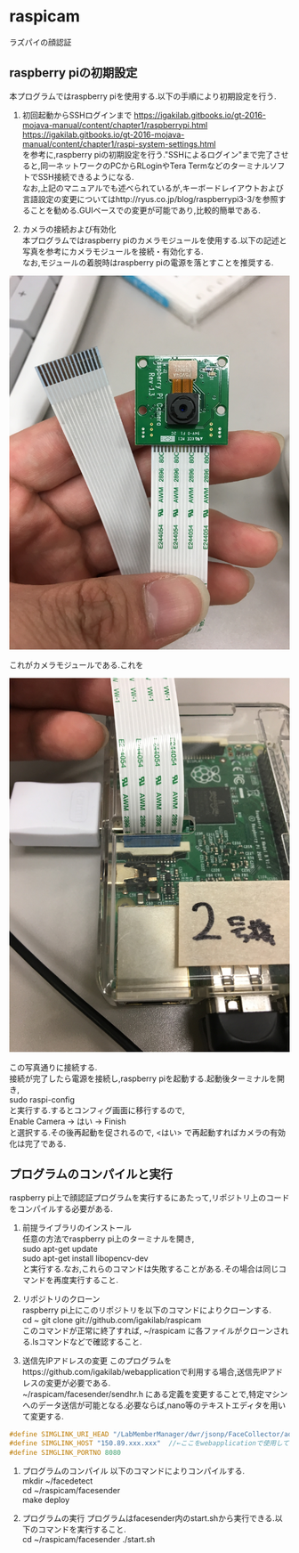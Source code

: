 # raspicam  
ラズパイの顔認証  

## raspberry piの初期設定
本プログラムではraspberry piを使用する.以下の手順により初期設定を行う.  

1. 初回起動からSSHログインまで
https://igakilab.gitbooks.io/gt-2016-mojava-manual/content/chapter1/raspberrypi.html  
https://igakilab.gitbooks.io/gt-2016-mojava-manual/content/chapter1/raspi-system-settings.html  
を参考に,raspberry piの初期設定を行う."SSHによるログイン"まで完了させると,同一ネットワークのPCからRLoginやTera TermなどのターミナルソフトでSSH接続できるようになる.  
なお,上記のマニュアルでも述べられているが,キーボードレイアウトおよび言語設定の変更についてはhttp://ryus.co.jp/blog/raspberrypi3-3/を参照することを勧める.GUIベースでの変更が可能であり,比較的簡単である.  

2. カメラの接続および有効化  
本プログラムではraspberry piのカメラモジュールを使用する.以下の記述と写真を参考にカメラモジュールを接続・有効化する.  
なお,モジュールの着脱時はraspberry piの電源を落とすことを推奨する.  
  
![カメラモジュール](readme_images/camModule1.jpg)  
  
これがカメラモジュールである.これを  
  
![カメラモジュール接続例](readme_images/camModule2.jpg)  
  
この写真通りに接続する.  
接続が完了したら電源を接続し,raspberry piを起動する.起動後ターミナルを開き,  
sudo raspi-config  
と実行する.するとコンフィグ画面に移行するので,  
Enable Camera -> はい -> Finish  
と選択する.その後再起動を促されるので, <はい> で再起動すればカメラの有効化は完了である.

## プログラムのコンパイルと実行
raspberry pi上で顔認証プログラムを実行するにあたって,リポジトリ上のコードをコンパイルする必要がある.  

1. 前提ライブラリのインストール  
任意の方法でraspberry pi上のターミナルを開き,  
sudo apt-get update  
sudo apt-get install libopencv-dev  
と実行する.なお,これらのコマンドは失敗することがある.その場合は同じコマンドを再度実行すること.

1. リポジトリのクローン  
raspberry pi上にこのリポジトリを以下のコマンドによりクローンする.  
cd ~
git clone git://github.com/igakilab/raspicam  
このコマンドが正常に終了すれば, ~/raspicam に各ファイルがクローンされる.lsコマンドなどで確認すること.

1. 送信先IPアドレスの変更
このプログラムをhttps://github.com/igakilab/webapplicationで利用する場合,送信先IPアドレスの変更が必要である.  
~/raspicam/facesender/sendhr.h にある定義を変更することで,特定マシンへのデータ送信が可能となる.必要ならば,nano等のテキストエディタを用いて変更する.  
```sendhr.h
#define SIMGLINK_URI_HEAD "/LabMemberManager/dwr/jsonp/FaceCollector/addImg"  
#define SIMGLINK_HOST "150.89.xxx.xxx"  //←ここをwebapplicationで使用しているマシンのIPアドレスに変更する.  
#define SIMGLINK_PORTNO 8080  
```  

1. プログラムのコンパイル
以下のコマンドによりコンパイルする.  
mkdir ~/facedetect  
cd ~/raspicam/facesender  
make deploy  

1. プログラムの実行
プログラムはfacesender内のstart.shから実行できる.以下のコマンドを実行すること.  
cd ~/raspicam/facesender
./start.sh